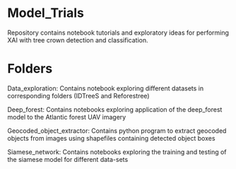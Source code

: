 # Model_Trials
Repository contains notebook tutorials and exploratory ideas for performing XAI with tree crown detection and classification.

# Folders

Data_exploration: Contains notebook exploring different datasets in corresponding folders (IDTreeS and Reforestree)

Deep_forest: Contains notebooks exploring application of the deep_forest model to the Atlantic forest UAV imagery

Geocoded_object_extractor: Contains python program to extract geocoded objects from images using shapefiles containing detected object boxes

Siamese_network: Contains notebooks exploring the training and testing of the siamese model for different data-sets

